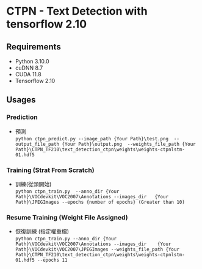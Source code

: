 # CTPN - Text Detection with tensorflow 2.10

## Requirements
* Python 3.10.0
* cuDNN 8.7
* CUDA 11.8
* Tensorflow 2.10

## Usages

### Prediction
* 預測 <br>
`python ctpn_predict.py --image_path {Your Path}\test.png 
--output_file_path {Your Path}\output.png 
--weights_file_path {Your Path}\CTPN_TF210\text_detection_ctpn\weights\weights-ctpnlstm-01.hdf5`

### Training (Strat From Scratch)
* 訓練(從頭開始) <br>
`python ctpn_train.py 
--anno_dir {Your Path}\VOCdevkit\VOC2007\Annotations
--images_dir   {Your Path}\JPEGImages
--epochs {number of epochs} (Greater than 10)`

### Resume Training (Weight File Assigned)
* 恢復訓練 (指定權重檔) <br>
`python ctpn_train.py
--anno_dir {Your Path}\VOCdevkit\VOC2007\Annotations
--images_dir    {Your Path}\VOCdevkit\VOC2007\JPEGImages
--weights_file_path {Your Path}\CTPN_TF210\text_detection_ctpn\weights\weights-ctpnlstm-01.hdf5
--epochs 11`
